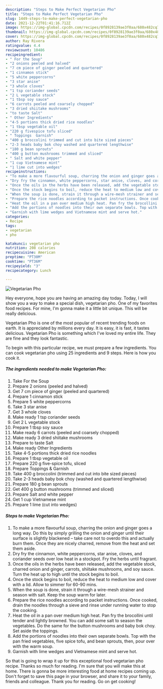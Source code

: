 ```yaml
---
description: "Steps to Make Perfect Vegetarian Pho"
title: "Steps to Make Perfect Vegetarian Pho"
slug: 1449-steps-to-make-perfect-vegetarian-pho
date: 2021-12-22T01:41:16.712Z
image: https://img-global.cpcdn.com/recipes/0f8928139ae3f0aa/680x482cq70/vegetarian-pho-recipe-main-photo.jpg
thumbnail: https://img-global.cpcdn.com/recipes/0f8928139ae3f0aa/680x482cq70/vegetarian-pho-recipe-main-photo.jpg
cover: https://img-global.cpcdn.com/recipes/0f8928139ae3f0aa/680x482cq70/vegetarian-pho-recipe-main-photo.jpg
author: Ray Rivera
ratingvalue: 4.4
reviewcount: 10486
recipeingredient:
- " For the Soup"
- "2 onions peeled and halved"
- "7 cm piece of ginger peeled and quartered"
- "1 cinnamon stick"
- "5 white peppercorns"
- "3 star anise"
- "3 whole cloves"
- "1 tsp coriander seeds"
- "2 L vegetable stock"
- "1 tbsp soy sauce"
- "6 carrots peeled and coarsely chopped"
- "3 dried shiitake mushrooms"
- "to taste Salt"
- " Other Ingredients"
- "4-5 portions thick dried rice noodles"
- "1 tbsp vegetable oil"
- "220 g fivespice tofu sliced"
- " Toppings  Garnish"
- "400 g broccolini trimmed and cut into bite sized pieces"
- "2-3 heads baby bok choy washed and quartered lengthwise"
- "180 g bean sprouts"
- "400 g button mushrooms trimmed and sliced"
- " Salt and white pepper"
- "1 cup Vietnamese mint"
- "1 lime cut into wedges"
recipeinstructions:
- "To make a more flavourful soup, charring the onion and ginger goes a long way. Do this by simply grilling the onion and ginger until their surface is slightly blackened – take care not to overdo this and actually burn them. Once they are nicely charred, remove from the heat and set them aside."
- "Dry fry the cinnamon, white peppercorns, star anise, cloves, and coriander seeds over low heat in a stockpot. Fry the herbs until fragrant."
- "Once the oils in the herbs have been released, add the vegetable stock, charred onion and ginger, carrots, shiitake mushrooms, and soy sauce. Turn the heat up to high until the stock begins to boil."
- "Once the stock begins to boil, reduce the heat to medium low and cover with a lid. Allow to simmer for 60-90 mins."
- "When the soup is done, strain it through a wire-mesh strainer and season with salt. Keep the soup warm for later."
- "Prepare the rice noodles according to packet instructions. Once cooked, drain the noodles through a sieve and rinse under running water to stop the cooking."
- "Heat the oil in a pan over medium high heat. Pan fry the brocollini until tender and lightly browned. You can add some salt to season the vegetables. Do the same for the button mushrooms and baby bok choy. Set aside the toppings."
- "Add the portions of noodles into their own separate bowls. Top with the pan fried vegetables, five spice tofu, and bean sprouts, then, pour over with the warm soup."
- "Garnish with lime wedges and Vietnamese mint and serve hot."
categories:
- Recipe
tags:
- vegetarian
- pho

katakunci: vegetarian pho 
nutrition: 208 calories
recipecuisine: American
preptime: "PT30M"
cooktime: "PT36M"
recipeyield: "3"
recipecategory: Lunch

---
```



![Vegetarian Pho](https://img-global.cpcdn.com/recipes/0f8928139ae3f0aa/680x482cq70/vegetarian-pho-recipe-main-photo.jpg)

Hey everyone, hope you are having an amazing day today. Today, I will show you a way to make a special dish, vegetarian pho. One of my favorites food recipes. For mine, I'm gonna make it a little bit unique. This will be really delicious.



Vegetarian Pho is one of the most popular of recent trending foods on earth. It is appreciated by millions every day. It is easy, it is fast, it tastes delicious. Vegetarian Pho is something which I've loved my entire life. They are fine and they look fantastic.


To begin with this particular recipe, we must prepare a few ingredients. You can cook vegetarian pho using 25 ingredients and 9 steps. Here is how you cook it.

<!--inarticleads1-->

##### The ingredients needed to make Vegetarian Pho:

1. Take  For the Soup
1. Prepare 2 onions (peeled and halved)
1. Get 7 cm piece of ginger (peeled and quartered)
1. Prepare 1 cinnamon stick
1. Prepare 5 white peppercorns
1. Take 3 star anise
1. Get 3 whole cloves
1. Make ready 1 tsp coriander seeds
1. Get 2 L vegetable stock
1. Prepare 1 tbsp soy sauce
1. Make ready 6 carrots (peeled and coarsely chopped)
1. Make ready 3 dried shiitake mushrooms
1. Prepare to taste Salt
1. Make ready  Other Ingredients
1. Take 4-5 portions thick dried rice noodles
1. Prepare 1 tbsp vegetable oil
1. Prepare 220 g five-spice tofu, sliced
1. Prepare  Toppings &amp; Garnish
1. Take 400 g broccolini (trimmed and cut into bite sized pieces)
1. Take 2-3 heads baby bok choy (washed and quartered lengthwise)
1. Prepare 180 g bean sprouts
1. Get 400 g button mushrooms (trimmed and sliced)
1. Prepare  Salt and white pepper
1. Get 1 cup Vietnamese mint
1. Prepare 1 lime (cut into wedges)




<!--inarticleads2-->

##### Steps to make Vegetarian Pho:

1. To make a more flavourful soup, charring the onion and ginger goes a long way. Do this by simply grilling the onion and ginger until their surface is slightly blackened – take care not to overdo this and actually burn them. Once they are nicely charred, remove from the heat and set them aside.
1. Dry fry the cinnamon, white peppercorns, star anise, cloves, and coriander seeds over low heat in a stockpot. Fry the herbs until fragrant.
1. Once the oils in the herbs have been released, add the vegetable stock, charred onion and ginger, carrots, shiitake mushrooms, and soy sauce. Turn the heat up to high until the stock begins to boil.
1. Once the stock begins to boil, reduce the heat to medium low and cover with a lid. Allow to simmer for 60-90 mins.
1. When the soup is done, strain it through a wire-mesh strainer and season with salt. Keep the soup warm for later.
1. Prepare the rice noodles according to packet instructions. Once cooked, drain the noodles through a sieve and rinse under running water to stop the cooking.
1. Heat the oil in a pan over medium high heat. Pan fry the brocollini until tender and lightly browned. You can add some salt to season the vegetables. Do the same for the button mushrooms and baby bok choy. Set aside the toppings.
1. Add the portions of noodles into their own separate bowls. Top with the pan fried vegetables, five spice tofu, and bean sprouts, then, pour over with the warm soup.
1. Garnish with lime wedges and Vietnamese mint and serve hot.




So that is going to wrap it up for this exceptional food vegetarian pho recipe. Thanks so much for reading. I'm sure that you will make this at home. There is gonna be more interesting food at home recipes coming up. Don't forget to save this page in your browser, and share it to your family, friends and colleague. Thank you for reading. Go on get cooking!
